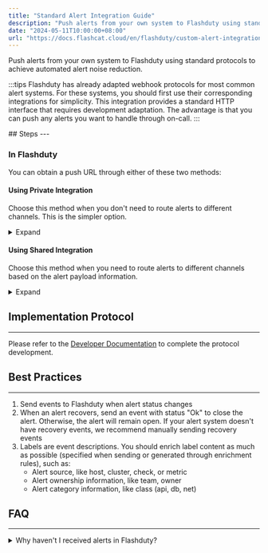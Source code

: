 ```yaml
---
title: "Standard Alert Integration Guide"
description: "Push alerts from your own system to Flashduty using standard protocols to achieve automated alert noise reduction."
date: "2024-05-11T10:00:00+08:00"
url: "https://docs.flashcat.cloud/en/flashduty/custom-alert-integration-guide"
---
```


Push alerts from your own system to Flashduty using standard protocols to achieve automated alert noise reduction.

:::tips
Flashduty has already adapted webhook protocols for most common alert systems. For these systems, you should first use their corresponding integrations for simplicity. This integration provides a standard HTTP interface that requires development adaptation. The advantage is that you can push any alerts you want to handle through on-call.
:::

<div class="hide">
## Steps
---

### In Flashduty

You can obtain a push URL through either of these two methods:

#### Using Private Integration

Choose this method when you don't need to route alerts to different channels. This is the simpler option.

<details>
  <summary>Expand</summary>
  
  1. Go to the Flashduty console, select **Channel**, and enter a channel's details page
  2. Select the **Integration** tab, click **Add Integration**, and enter the integration page
  3. Choose **Standard Alert** integration and click **Save** to generate a card
  4. Click the generated card to view the **push URL**, copy it for later use, and you're done
    
</details>

#### Using Shared Integration

Choose this method when you need to route alerts to different channels based on the alert payload information.

<details>
  <summary>Expand</summary>
  
  1. Go to the Flashduty console, select **Integration Center=>Alerts** to enter the integration selection page
  2. Select **Standard Alert** integration:
        - **Integration Name**: Define a name for this integration
  3. Click **Save** and copy the newly generated **push URL** for later use
  4. Click **Create Route** to configure routing rules for the integration. You can match different alerts to different channels based on conditions, or set a default channel as a fallback and adjust as needed later
  5. Complete
    
</details>
</div>

## Implementation Protocol
--- 

Please refer to the [Developer Documentation](https://developer.flashcat.cloud/zh/flashduty/custom-alert) to complete the protocol development.

## Best Practices
---

1. Send events to Flashduty when alert status changes
2. When an alert recovers, send an event with status "Ok" to close the alert. Otherwise, the alert will remain open. If your alert system doesn't have recovery events, we recommend manually sending recovery events
3. Labels are event descriptions. You should enrich label content as much as possible (specified when sending or generated through enrichment rules), such as:
   - Alert source, like host, cluster, check, or metric
   - Alert ownership information, like team, owner
   - Alert category information, like class (api, db, net)


## FAQ
---

<details>
  <summary>Why haven't I received alerts in Flashduty?</summary>

  #### In Flashduty
  
  1. Check if the integration shows **Latest Event Time**? If not, Flashduty hasn't received the push, prioritize checking your system
  2. If you're using **Shared Integration**, first confirm whether you've configured **Routing Rules**. Without routing rules, the system will reject new pushes since there's no channel to receive your alerts. In this case, simply configure routing rules to your desired channel

  #### In Your System

  1. Confirm that your request URL exactly matches the URL in the integration details
  2. Verify that your service can access the external domain api.flashcat.cloud. If not, you need to enable external network access for your server or specifically for the Flashduty domain
  3. Print the response from the Flashduty service to check for specific messages

  If you still can't identify the root cause after these steps, please contact us with the **request_id** from the request response
    
</details>